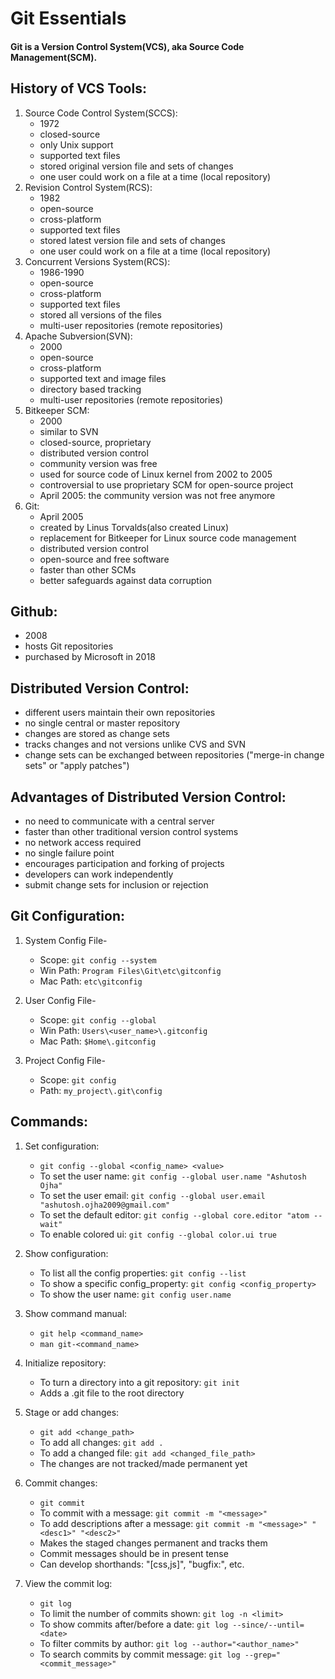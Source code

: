 # Git Essentials

#### Git is a Version Control System(VCS), aka Source Code Management(SCM).

## History of VCS Tools:

1. Source Code Control System(SCCS):
    - 1972
    - closed-source
    - only Unix support
    - supported text files
    - stored original version file and sets of changes
    - one user could work on a file at a time (local repository)
2. Revision Control System(RCS):
    - 1982
    - open-source
    - cross-platform
    - supported text files
    - stored latest version file and sets of changes
    - one user could work on a file at a time (local repository)
3. Concurrent Versions System(RCS):
    - 1986-1990
    - open-source
    - cross-platform
    - supported text files
    - stored all versions of the files
    - multi-user repositories (remote repositories)
4. Apache Subversion(SVN):
    - 2000
    - open-source
    - cross-platform
    - supported text and image files
    - directory based tracking
    - multi-user repositories (remote repositories)
5. Bitkeeper SCM:
    - 2000
    - similar to SVN
    - closed-source, proprietary
    - distributed version control
    - community version was free
    - used for source code of Linux kernel from 2002 to 2005
    - controversial to use proprietary SCM for open-source project
    - April 2005: the community version was not free anymore
6. Git:
    - April 2005
    - created by Linus Torvalds(also created Linux)
    - replacement for Bitkeeper for Linux source code management
    - distributed version control
    - open-source and free software
    - faster than other SCMs
    - better safeguards against data corruption

## Github:
- 2008
- hosts Git repositories
- purchased by Microsoft in 2018

## Distributed Version Control:
- different users maintain their own repositories
- no single central or master repository
- changes are stored as change sets
- tracks changes and not versions unlike CVS and SVN
- change sets can be exchanged between repositories ("merge-in change sets" or "apply patches")

## Advantages of Distributed Version Control:
- no need to communicate with a central server
- faster than other traditional version control systems
- no network access required
- no single failure point
- encourages participation and forking of projects
- developers can work independently
- submit change sets for inclusion or rejection

## Git Configuration:

1. System Config File-
    - Scope:        `git config --system`
    - Win Path:     `Program Files\Git\etc\gitconfig`
    - Mac Path:     `etc\gitconfig`

2. User Config File-
    - Scope:        `git config --global`
    - Win Path:     `Users\<user_name>\.gitconfig`
    - Mac Path:     `$Home\.gitconfig`

3. Project Config File-
    - Scope:        `git config`
    - Path:         `my_project\.git\config`

## Commands:

1. Set configuration:
    - `git config --global <config_name> <value>`
    - To set the user name:        `git config --global user.name "Ashutosh Ojha"`
    - To set the user email:       `git config --global user.email "ashutosh.ojha2009@gmail.com"`
    - To set the default editor:   `git config --global core.editor "atom --wait"`
    - To enable colored ui:        `git config --global color.ui true`

2. Show configuration:
    - To list all the config properties:   `git config --list`
    - To show a specific config_property:  `git config <config_property>`
    - To show the user name:               `git config user.name`

2. Show command manual:
    - `git help <command_name>`
    - `man git-<command_name>`

3. Initialize repository:
    - To turn a directory into a git repository: `git init`
    - Adds a .git file to the root directory

4. Stage or add changes:
    - `git add <change_path>`
    - To add all changes:      `git add .`
    - To add a changed file:   `git add <changed_file_path>`
    - The changes are not tracked/made permanent yet

5. Commit changes:
    - `git commit`
    - To commit with a message:    `git commit -m "<message>"`
    - To add descriptions after a message: `git commit -m "<message>" "<desc1>" "<desc2>"`
    - Makes the staged changes permanent and tracks them
    - Commit messages should be in present tense
    - Can develop shorthands: "[css,js]", "bugfix:", etc.

3. View the commit log:
    - `git log`
    - To limit the number of commits shown: `git log -n <limit>`
    - To show commits after/before a date:  `git log --since/--until=<date>`
    - To filter commits by author:          `git log --author="<author_name>"`
    - To search commits by commit message:  `git log --grep="<commit_message>"`